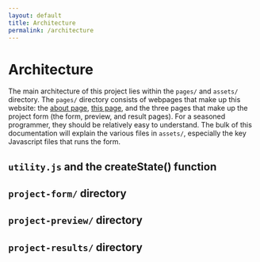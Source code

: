 ```yaml
---
layout: default
title: Architecture
permalink: /architecture
---
```

# Architecture

The main architecture of this project lies within the `pages/` and `assets/` directory. The `pages/` directory consists of webpages that make up this website: the [about page](/studious-lamp/about), [this page](/studious-lamp/architecture), and the three pages that make up the project form (the form, preview, and result pages). For a seasoned programmer, they should be relatively easy to understand. The bulk of this documentation will explain the various files in `assets/`, especially the key Javascript files that runs the form.

## `utility.js` and the createState() function

## `project-form/` directory

## `project-preview/` directory

## `project-results/` directory
